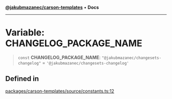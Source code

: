 [**@jakubmazanec/carson-templates**](../README.md) • **Docs**

---

# Variable: CHANGELOG_PACKAGE_NAME

> `const` **CHANGELOG_PACKAGE_NAME**: `"@jakubmazanec/changesets-changelog"` =
> `'@jakubmazanec/changesets-changelog'`

## Defined in

[packages/carson-templates/source/constants.ts:12](https://github.com/jakubmazanec/tools/blob/4ad59c6b8eb7868ab1902d25f4c1aae28b28a6e4/packages/carson-templates/source/constants.ts#L12)

